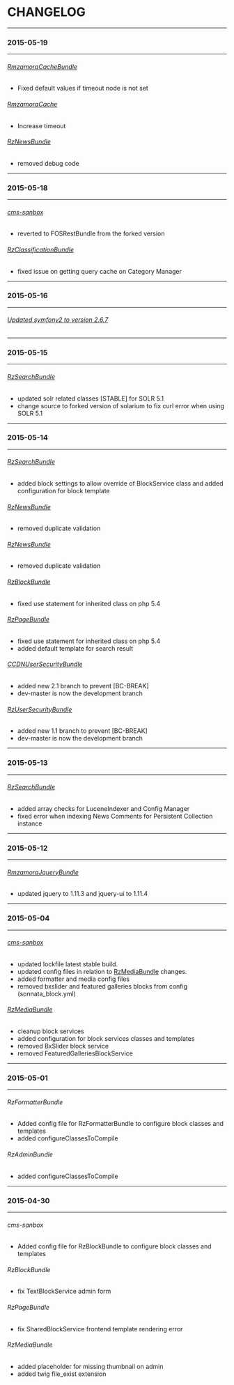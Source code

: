 CHANGELOG
=========

--------------
### 2015-05-19
--------------
###### [RmzamoraCacheBundle](https://github.com/rmzamora/SonataCacheBundle/commit/e002157818d4d04fd860020e46794caa0afe375d) ######
* Fixed default values if timeout node is not set

###### [RmzamoraCache](https://github.com/rmzamora/cache/commit/0e305e30c145b7cf0be34e0e0a35368aa997962d) ######
* Increase timeout

###### [RzNewsBundle](https://github.com/rzproject/NewsBundle/commit/3b5d60fb2131ca2289461200b04428e8f2a6cf5e) ######
* removed debug code

--------------
### 2015-05-18
--------------
###### [cms-sanbox](https://github.com/rzproject/cms-sandbox/commits/1.3) ######
* reverted to FOSRestBundle from the forked version

###### [RzClassificationBundle](https://github.com/rzproject/ClassificationBundle/commit/232e818eaf871f4e0d28b39a277226bfa4b0746e) ######
* fixed issue on getting query cache on Category Manager

--------------
### 2015-05-16
--------------

###### [Updated symfony2 to version 2.6.7](https://raw.githubusercontent.com/symfony/symfony/2.7/CHANGELOG-2.6.md) ######

--------------
### 2015-05-15
--------------

###### [RzSearchBundle](https://github.com/rzproject/SearchBundle/commit/678bf8301f54f0d3bd877269df34035d4618851f) ######
* updated solr related classes [STABLE] for SOLR 5.1
* change source to forked version of solarium to fix curl error when using SOLR 5.1

--------------
### 2015-05-14
--------------

###### [RzSearchBundle](https://github.com/rzproject/SearchBundle/commit/44e76c00aa112ecceb42c6b2979d8739445da7ec) ######
* added block settings to allow override of BlockService class and added configuration for block template

###### [RzNewsBundle](https://github.com/rzproject/NewsBundle/commit/617818a463b15a153771780fcd579ef9d2dec0cf) ######
* removed duplicate validation

###### [RzNewsBundle](https://github.com/rzproject/NewsBundle/commit/617818a463b15a153771780fcd579ef9d2dec0cf) ######
* removed duplicate validation

###### [RzBlockBundle](https://github.com/rzproject/BlockBundle/commit/d1523b52db15e7fa4c6c22cba9305fc6f7e67731) ######
* fixed use statement for inherited class on php 5.4
 
###### [RzPageBundle](https://github.com/rzproject/PageBundle/commit/a50359b35267bc2a09f3f1e7509a3abdfd33f8b3) ######
* fixed use statement for inherited class on php 5.4
* added default template for search result

###### [CCDNUserSecurityBundle](https://github.com/rmzamora/CCDNUserSecurityBundle/commit/6aa1b33e23521ef76ac96b5bdaf6ca3abf81efb5) ######
* added new 2.1 branch to prevent [BC-BREAK] 
* dev-master is now the development branch

###### [RzUserSecurityBundle](https://github.com/rzproject/UserSecurityBundle/commits/1.1) ######
* added new 1.1 branch to prevent [BC-BREAK] 
* dev-master is now the development branch

--------------
### 2015-05-13
--------------

###### [RzSearchBundle](https://github.com/rzproject/SearchBundle/commit/1ca27d429818ce65dd11990305aca5bde1cfb427) ######
* added array checks for LuceneIndexer and Config Manager
* fixed error when indexing News Comments for Persistent Collection instance

--------------
### 2015-05-12
--------------

###### [RmzamoraJqueryBundle](https://github.com/rmzamora/JqueryBundle/commits/1.11.3) ######
* updated jquery to 1.11.3 and jquery-ui to 1.11.4

--------------
### 2015-05-04
--------------

###### [cms-sanbox](https://github.com/rzproject/cms-sandbox/commits/1.3) ######
* updated lockfile latest stable build.
* updated config files in relation to [RzMediaBundle](https://github.com/rzproject/MediaBundle/commit/424abd771f77efbe32f422bf43ad2c5da78c2876) changes.
* added formatter and media config files
* removed bxslider and featured galleries blocks from config (sonnata_block.yml)

###### [RzMediaBundle](https://github.com/rzproject/MediaBundle/commit/424abd771f77efbe32f422bf43ad2c5da78c2876) ######
* cleanup block services
* added configuration for block services classes and templates
* removed BxSlider block service
* removed FeaturedGalleriesBlockService

--------------
### 2015-05-01
--------------

###### RzFormatterBundle ######
* Added config file for RzFormatterBundle to configure block classes and templates
* added configureClassesToCompile

###### RzAdminBundle ######
* added configureClassesToCompile

--------------
### 2015-04-30
--------------

###### cms-sanbox ######
* Added config file for RzBlockBundle to configure block classes and templates

###### RzBlockBundle ######
* fix TextBlockService admin form

###### RzPageBundle ######
* fix SharedBlockService frontend template rendering error

###### RzMediaBundle ######
* added placeholder for missing thumbnail on admin
* added twig file_exist extension